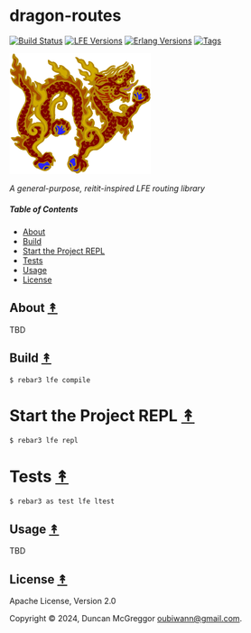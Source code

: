 # dragon-routes

[![Build Status][gh-actions-badge]][gh-actions]
[![LFE Versions][lfe-badge]][lfe]
[![Erlang Versions][erlang-badge]][version]
[![Tags][github-tags-badge]][github-tags]

[![Project Logo][logo]][logo-large]

*A general-purpose, reitit-inspired LFE routing library*

##### Table of Contents

* [About](#about-)
* [Build](#build-)
* [Start the Project REPL](#start-the-repl-)
* [Tests](#tests-)
* [Usage](#usage-)
* [License](#license-)

## About [&#x219F;](#table-of-contents)

TBD

## Build [&#x219F;](#table-of-contents)

```shell
$ rebar3 lfe compile
```

# Start the Project REPL [&#x219F;](#table-of-contents)

```shell
$ rebar3 lfe repl
```

# Tests [&#x219F;](#table-of-contents)

```shell
$ rebar3 as test lfe ltest
```

## Usage [&#x219F;](#table-of-contents)

TBD

## License [&#x219F;](#table-of-contents)

Apache License, Version 2.0

Copyright © 2024, Duncan McGreggor <oubiwann@gmail.com>.

<!-- Named page links below: /-->

[//]: ---Named-Links---

[logo]: https://github.com/lfe-dragon/site/blob/master/priv/images/dragon-logo-2-x250.png
[logo-large]: https://github.com/lfe-dragon/site/blob/master/priv/images/dragon-logo-2-x2400.png
[gh-actions-badge]: https://github.com/lfe-dragon/dragon-routes/actions/workflows/cicd.yml/badge.svg
[gh-actions]: https://github.com/lfe-dragon/dragon-routes/actions/workflows/cicd.yml
[lfe]: https://github.com/lfe/lfe
[lfe-badge]: https://img.shields.io/badge/lfe-2.1-blue.svg
[erlang-badge]: https://img.shields.io/badge/erlang-21%20to%2026-blue.svg
[version]: https://github.com/lfe-dragon/dragon-routes/blob/main/.github/workflows/cicd.yml
[github-tags]: https://github.com/lfe-dragon/dragon-routes/tags
[github-tags-badge]: https://img.shields.io/github/tag/lfe-dragon/dragon-routes.svg
